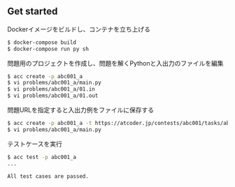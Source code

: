 ## Get started

Dockerイメージをビルドし、コンテナを立ち上げる

```sh
$ docker-compose build
$ docker-compose run py sh
```

問題用のプロジェクトを作成し、問題を解くPythonと入出力のファイルを編集

```sh
$ acc create -p abc001_a
$ vi problems/abc001_a/main.py
$ vi problems/abc001_a/01.in
$ vi problems/abc001_a/01.out
```

問題URLを指定すると入出力例をファイルに保存する

```sh
$ acc create -p abc001_a -t https://atcoder.jp/contests/abc001/tasks/abc001_a
$ vi problems/abc001_a/main.py
```

テストケースを実行

```sh
$ acc test -p abc001_a
...

All test cases are passed.
```
